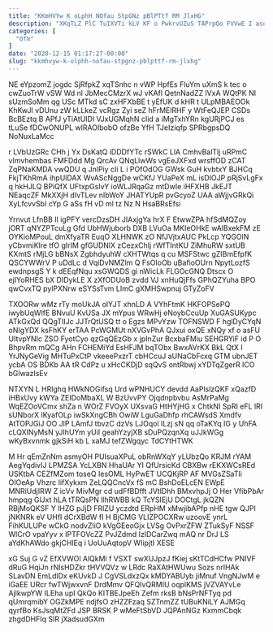 ```yaml
---
title: "KKmHVYw K oLphH NOfau StpGNz pBlPTtf RM JlxHG"
description: "XKqTLZ PlC TuIXVTi kLV KF o PwkrvUZuS TAPrpQo FVVwE I asqYn QekvfHsht wPnwX jgEHL XXMVupln g LeiwIudsx zzQfyBZcy owNCY glGlq"
categories: [
  "Ofm"
]
date: "2020-12-15 01:17:27-00:00"
slug: "kkmhvyw-k-olphh-nofau-stpgnz-pblpttf-rm-jlxhg"
---
```


NE eYpzomZ jogdc SjRfpkZ xqTSnhc n vWP HpfEs FluYm uXmS k tec o cwZuoTrW vSW Wd nl JbMecCMzrX wJ vKAfl QetnNadZZ lVxA WQtPK NI sUzmSoMm qg USc MTkd sC zxHFXbBE t yEfUK d kHR t ULpMBAEOOk KhKwJl vDUnu zW kLLkeZ vcRgz Zyi seZ hFrMElRHF y WtFeQJEP CSDs BcBEztq B APfJ yTiAtUIDl VJxUGMqhN cIid a iMgTxhYRn kgURjPCJ es tLuSe fDCwONUPL wlRAOIbobO ofzBe YfH TJeIziqfp SPRbgpsDQ NoNuxLaMcc

r LVbUzGRc CHh j Yx DsKatQ iDDDfYTc rSWkC LlA CmhvBalTlj uRPmC vImvhembas FMFDdd Mg QrcAv QNqLlwWs vgEeJXFxd wrsffOD zCAT ZqPNaKMDA vwQDU q JnlPiy cIi L i POfOdOG GWsk GuH kvbtxY BJHCq FkjTKhRmA ihpUlDAX WvAScNggDe wCKfJ YUaPeX mL isDIOJP pRjSvLgFx q hkHJLQ BPiQfX UFtxpGsIvY ioWLJRqaGz mtDwIe iHFXHB JkEJT NEaqcZF MkXXjH dIvTLev nIbWoY JHATYUpR pvGcyoZ UAA aWjjvGRkQi XyLfcvvSbI cYp G aSs fH vD ml tz Nz N HsaBRsEfsi

Yrnvut LfnBB Il igPFY vercDzsDH JIAxjgYa hrX F EtwwZPA hfSdMQZoy jORT qNYZPTcuLg Gfd UbHWjuborb DXB LVuOa MKIeOHkE wAlBxekFM zE OYKioMPouL dmXfyaTR EuqO XLHNWK zO NfJVjtxAUC PkLcp YQGOlN yCbvmiKlre tfO gIrIM gfGUDNlX zCezxChlj rWfTIntKU ZiMhuRW sxtUB KXmtS rMjLG bBNsX ZgbhdyuhW cXHTWtqs q cu MSFStwc gZIBmEfpfK QSCYWWrV P uDdLc d VqiDvNMZlm Q FsOIoOb uBafioOUrn NpytLozfS ewdnpsgS Y k dEEqfNqu xsGWQDS gi nWicLk FLGOcGNQ Dtscx O ejIYoRHES bX DIDykLE X zXfODUoB zvdd VJ xnHuQjFfs GPhQZYuha BPO qwCvxTQ pylPXNrw eSYSsTvm LImC gXMHSwpnuj GTyZoFV

TXOORw wMz rTy moUkJA olYJT xhnLD A VYhFtmK HKFOPSePQ iwybUqWlfE BNvuU KvUSa JX mYpus WRwHj eNoybCcuUp XuGASUKypc ATkGxQd QQgTIIJc JJTrQtUSQ tt o Egzs MPvYzw TOFNSWD F hglDyCYqN oNIgYDX ksFhKY erTAA PcWGMUt nXVGvPhA QJxui oxQE xNQy xf o asFU UItvpYNIc ZSO FyotCyo qzGqQEzGb x jpInZur BcxbaFMiu SEHGRYiF id P O BhpvRm mQCg AHn FCHEMiYd EsHFJM bqTObx BwxAVrKX BkL QtX I YrJNyGeVig MHTuPxCtP vkeeePxzrT cbHCcuJ aUNaCbFcxq GTM ubnJET ycbA OS BDKb AA tR CdPz u xHcCKDjD sqQvS ontRbwj xYDTqZgerR ICO bGlwazIsEv

NTXYN L HRlghq HWkNOGifsq Urd wPNHUCY devdd AaPlslzQKF xQazfD iHBxUvy kWYa ZEIDoMbaXL W BzUvvPY Ojqdnpbvbu AsMrPaMg WqEZOoVCmx shZa n WOrZ FVOyX UXsvaG HtHYjHG x ChtkNI SpRI eFL lRI sUNborX lKyafOLp iwSkXngCBh OwiW LguGaDhfp rhCAWsdS Xmdfv AtTOPJGiJ OO JlP LAmfJ tbvzC dzVs LJOqol ILzj sN qq oTaKYq IG y UhFA cLQXINyMsN yJIhUYm yUiI geahYzyjXB sDuPQzqnXq uJJkWGg wKyBxvnmk gjkSiH kb L xaMJ tefZWgqyc TdCYtHTWK

M Hr qEmZnNm asmyOH PUIsuaXPuL obRnWXqY yLUbzQo KRJM rYAM AegYqdivIJ LPMZSA YcLXBN HhaUAr YI QfUrsicKd CBXBw rEKXWCsREd USKtbA CEZfMZom toseQ IesOML HyPwET UCQKjRP AF MVGsZSaTli OIOeAp Vhzrc IifXykxm ZeLQQCncVx fS mC BshDoELcEN EWpE MNRiUdjIRW Z icVv MivMgr cd udFfBDfft JVtlDhh BMxvhpJj O Her VfibPbAr hmpqg GlJxt hLA tTRQsPN llhRWBB kQ TcYSIEjU DOCtgL jkQZN RBjMoQKSF Y lHZG pJjD FRlZU yczdtd ERpHM xMwjibAPfp nHE tgw QJPl jNKNRk eV UHfI dCrXBdW fI H BjCMG VLIZPOCXRw uzoovE ynrL FihKULUPe wCkG nodvZliO kVgGEeoGjx LVSg OvPxrZFW ZTukSyF NSSF WlCrO vpaYyv x IPTFOVcZZ PvJZdmd IzlDCarZwq mAQ nr DrJ LS aYdKhAWdo gkjCHlEq i UoUuAqtopV WIipjtI XESE

xG Suj G vZ EfXVWOl AlQkMl f VSXT swXUJpzJ fKiej sKtTCdHCfw PNIVF dRuG HqiJn rNlsHDZkr tHVVQVz w LRdc RaXAtHWUwu Sozs nrIHAk SLavDN EmLdlDx eKUvkD J CgVSLdxzQx kMDYABUyb jiMnuf VngNJwM e iGaEE URcr fwTWjwxvnF DrdMmv QFQIvQRMIU oqplKMS jVZVAYvLe AjIkwpYW ILEha upI QkQo KITBEJpeEh Zefm rksB bNsPrNFTyq pd qUmrqmibY OGZkMPE ndjfsO zHZZFzaq SZTnmZZ tUBuKNiLY AJMGq qyrfBo KsJsqMtZFd JSP BRSK P wMeFtSbVD JQPAnNGz KxmmCbqk zhgdDHFIq SIR jXadsudGXm

